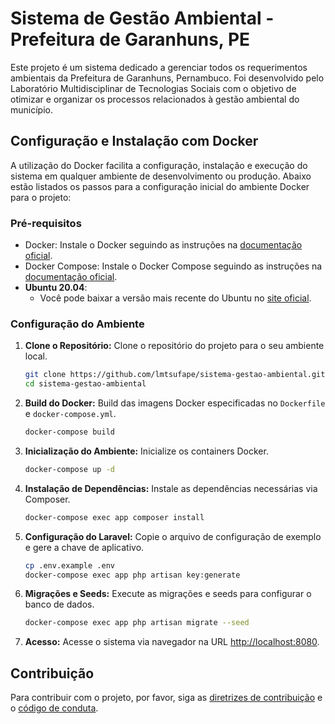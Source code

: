 # Sistema de Gestão Ambiental - Prefeitura de Garanhuns, PE

Este projeto é um sistema dedicado a gerenciar todos os requerimentos ambientais da Prefeitura de Garanhuns, Pernambuco. Foi desenvolvido pelo Laboratório Multidisciplinar de Tecnologias Sociais com o objetivo de otimizar e organizar os processos relacionados à gestão ambiental do município.

## Configuração e Instalação com Docker

A utilização do Docker facilita a configuração, instalação e execução do sistema em qualquer ambiente de desenvolvimento ou produção. Abaixo estão listados os passos para a configuração inicial do ambiente Docker para o projeto:

### Pré-requisitos

- Docker: Instale o Docker seguindo as instruções na [documentação oficial](https://docs.docker.com/engine/install/ubuntu/).
- Docker Compose: Instale o Docker Compose seguindo as instruções na [documentação oficial](https://docs.docker.com/compose/install/).
- **Ubuntu 20.04**:
  - Você pode baixar a versão mais recente do Ubuntu no [site oficial](https://ubuntu.com/download).

### Configuração do Ambiente

1. **Clone o Repositório:** Clone o repositório do projeto para o seu ambiente local.
    ```bash
    git clone https://github.com/lmtsufape/sistema-gestao-ambiental.git
    cd sistema-gestao-ambiental
    ```

2. **Build do Docker:** Build das imagens Docker especificadas no `Dockerfile` e `docker-compose.yml`.
    ```bash
    docker-compose build
    ```

3. **Inicialização do Ambiente:** Inicialize os containers Docker.
    ```bash
    docker-compose up -d
    ```

4. **Instalação de Dependências:** Instale as dependências necessárias via Composer.
    ```bash
    docker-compose exec app composer install
    ```

5. **Configuração do Laravel:** Copie o arquivo de configuração de exemplo e gere a chave de aplicativo.
    ```bash
    cp .env.example .env
    docker-compose exec app php artisan key:generate
    ```

6. **Migrações e Seeds:** Execute as migrações e seeds para configurar o banco de dados.
    ```bash
    docker-compose exec app php artisan migrate --seed
    ```

8. **Acesso:** Acesse o sistema via navegador na URL [http://localhost:8080](http://localhost:8080).

## Contribuição

Para contribuir com o projeto, por favor, siga as [diretrizes de contribuição](CONTRIBUTING.md) e o [código de conduta](CODE_OF_CONDUCT.md).
